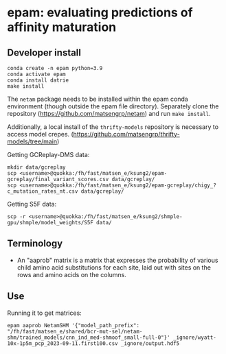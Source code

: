 # epam: evaluating predictions of affinity maturation

## Developer install

    conda create -n epam python=3.9
    conda activate epam
    conda install datrie
    make install

The `netam` package needs to be installed within the epam conda environment (though outside the epam file directory). Separately clone the repository (https://github.com/matsengrp/netam) and run `make install`.

Additionally, a local install of the `thrifty-models` repository is necessary to access model crepes. (https://github.com/matsengrp/thrifty-models/tree/main)

Getting GCReplay-DMS data:

    mkdir data/gcreplay
    scp <username>@quokka:/fh/fast/matsen_e/ksung2/epam-gcreplay/final_variant_scores.csv data/gcreplay/
    scp <username>@quokka:/fh/fast/matsen_e/ksung2/epam-gcreplay/chigy_?c_mutation_rates_nt.csv data/gcreplay/

Getting S5F data:

    scp -r <username>@quokka:/fh/fast/matsen_e/ksung2/shmple-gpu/shmple/model_weights/S5F data/


## Terminology

* An "aaprob" matrix is a matrix that expresses the probability of various child amino acid substitutions for each site, laid out with sites on the rows and amino acids on the columns.

## Use

Running it to get matrices:

    epam aaprob NetamSHM '{"model_path_prefix": "/fh/fast/matsen_e/shared/bcr-mut-sel/netam-shm/trained_models/cnn_ind_med-shmoof_small-full-0"}' _ignore/wyatt-10x-1p5m_pcp_2023-09-11.first100.csv _ignore/output.hdf5
